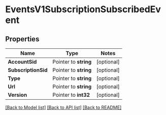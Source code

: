 # EventsV1SubscriptionSubscribedEvent

## Properties
Name | Type | Notes
------------ | ------------- | -------------
**AccountSid** | Pointer to **string** | [optional] 
**SubscriptionSid** | Pointer to **string** | [optional] 
**Type** | Pointer to **string** | [optional] 
**Url** | Pointer to **string** | [optional] 
**Version** | Pointer to **int32** | [optional] 

[[Back to Model list]](../README.md#documentation-for-models) [[Back to API list]](../README.md#documentation-for-api-endpoints) [[Back to README]](../README.md)


